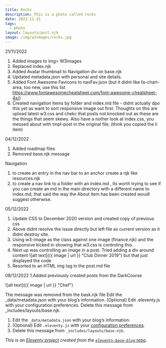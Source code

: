```yaml
---
title: Rocks
description: This is a photo called rocks
date: 2022-11-21
tags:
  - photo
layout: layouts/post.njk
image: /img/w3images/rocks.jpg
---
```

21/11/2022
1. Added images to img> W3images
2. Replaced index.njk
3. Added Avatar thumbnail to Navigation div on base.njk
4. Updated metadata.json with personal and site details.
5. Added Font Awesome Favicons to navFav.json (but it didnt like fa-chart-area, too new, use this list https://www.fontawesomecheatsheet.com/font-awesome-cheatsheet-4x/)
6. Created navigation items by folder and index.md file - didnt actually dpo this yet as want to sort responsive image out first.  Thoughts on this are upload latest w3.css and chekc that posts not knocked out as these are the things that seem skewy.  Also have a nother look at index.css, you messed about with tmpl-post in the original file, (think you copied the li item)

04/12/2022
1. Added roadmap files
2. Removed base.njk message

Navigation
1. to create an entry in the nav bar to an anchor create a njk like resources.njk 
2. to create a nav link to a folder with an index.md , its worth trying to see if you can create an md in the main directory with a different name to index.md, that said the way the About item has been created woudl suggest otherwise.

05/12/2022
1. Update CSS to December 2020 version and created copy of previous css
2. Above didnt resolve the issue directly but left file as current version as it didnt destroy site. 
3. Using w3-image as the class against one image (finance.njk) and the responsive kicked in showing that w3.css is controling this.
4. Next up was controlling an image in a post.  Tried adding a div around content ![alt text]({{ image | url }} "Club Dinner 2019") but that just displayed the code
5. Resorted to an HTML img tag in the post.md file

08/12/2022
1.Added previously created posts from the DarkCourse


![alt text]({{ image | url }} "Chef")

The message was removed from the bask.njk file
Edit the _data/metadata.json with your blog’s information.
(Optional) Edit .eleventy.js with your configuration preferences.
Delete this message from _includes/layouts/base.njk.
<div class="warning">
        <ol>
          <li>Edit the <code>_data/metadata.json</code> with your blog’s information.</li>
          <li>(Optional) Edit <code>.eleventy.js</code> with your <a href="https://www.11ty.dev/docs/config/">configuration preferences</a>.</li>
          <li>Delete this message from <code>_includes/layouts/base.njk</code>.</li>
        </ol>
        <p><em>This is an <a href="https://www.11ty.io/">Eleventy project</a> created from the <a href="https://github.com/11ty/eleventy-base-blog"><code>eleventy-base-blog</code> repo</a>.</em></p>
      </div>